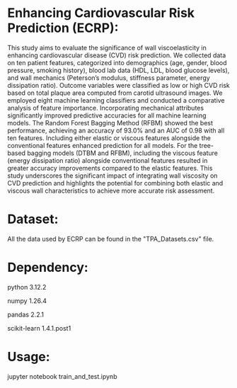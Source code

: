 # Enhancing Cardiovascular Risk Prediction (ECRP):
This study aims to evaluate the significance of wall viscoelasticity in enhancing cardiovascular disease (CVD) risk prediction. We collected data on ten patient features, categorized into demographics (age, gender, blood pressure, smoking history), blood lab data (HDL, LDL, blood glucose levels), and wall mechanics (Peterson’s modulus, stiffness parameter, energy dissipation ratio). Outcome variables were classified as low or high CVD risk based on total plaque area computed from carotid ultrasound images. We employed eight machine learning classifiers and conducted a comparative analysis of feature importance. Incorporating mechanical attributes significantly improved predictive accuracies for all machine learning models. The Random Forest Bagging Method (RFBM) showed the best performance, achieving an accuracy of 93.0% and an AUC of 0.98 with all ten features. Including either elastic or viscous features alongside the conventional features enhanced prediction for all models. For the tree- based bagging models (DTBM and RFBM), including the viscous feature (energy dissipation ratio) alongside conventional features resulted in greater accuracy improvements compared to the elastic features. This study underscores the significant impact of integrating wall viscosity on CVD prediction and highlights the potential for combining both elastic and viscous wall characteristics to achieve more accurate risk assessment.

# Dataset:
All the data used by ECRP can be found in the "TPA_Datasets.csv" file.

# Dependency:
python 3.12.2

numpy 1.26.4

pandas 2.2.1

scikit-learn 1.4.1.post1

# Usage:
jupyter notebook train_and_test.ipynb
